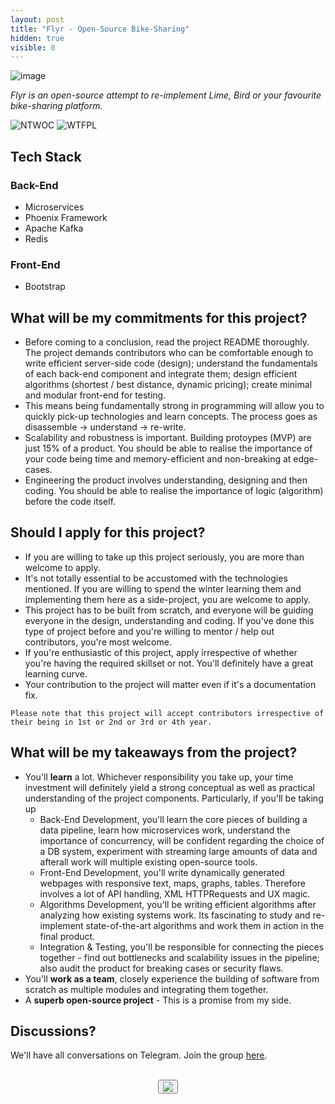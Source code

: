 ```yaml
---
layout: post
title: "Flyr - Open-Source Bike-Sharing"
hidden: true
visible: 0
---
```


![image](https://i.imgur.com/DHJytOc.png)

*Flyr is an open-source attempt to re-implement Lime, Bird or your favourite bike-sharing platform.*

![NTWOC](https://img.shields.io/badge/NTWoC-2018-blue.svg) ![WTFPL](https://img.shields.io/badge/license-WTFPL-green.svg)

## Tech Stack

### Back-End
* Microservices
* Phoenix Framework
* Apache Kafka
* Redis

### Front-End
* Bootstrap

## What will be my commitments for this project?

* Before coming to a conclusion, read the project README thoroughly. The project demands contributors who can be comfortable enough to write efficient server-side code (design); understand the fundamentals of each back-end component and integrate them; design efficient algorithms (shortest / best distance, dynamic pricing); create minimal and modular front-end for testing.
* This means being fundamentally strong in programming will allow you to quickly pick-up technologies and learn concepts. The process goes as disassemble -> understand -> re-write.
* Scalability and robustness is important. Building protoypes (MVP) are just 15% of a product. You should be able to realise the importance of your code being time and memory-efficient and non-breaking at edge-cases.
* Engineering the product involves understanding, designing and then coding. You should be able to realise the importance of logic (algorithm) before the code itself.

## Should I apply for this project?

* If you are willing to take up this project seriously, you are more than welcome to apply.
* It's not totally essential to be accustomed with the technologies mentioned. If you are willing to spend the winter learning them and implementing them here as a side-project, you are welcome to apply.
* This project has to be built from scratch, and everyone will be guiding everyone in the design, understanding and coding. If you've done this type of project before and you're willing to mentor / help out contributors, you're most welcome.
* If you're enthusiastic of this project, apply irrespective of whether you're having the required skillset or not. You'll definitely have a great learning curve.
* Your contribution to the project will matter even if it's a documentation fix.

```Please note that this project will accept contributors irrespective of their being in 1st or 2nd or 3rd or 4th year.```

## What will be my takeaways from the project?

* You'll **learn** a lot. Whichever responsibility you take up, your time investment will definitely yield a strong conceptual as well as practical understanding of the project components. Particularly, if you'll be taking up 
    * Back-End Development, you'll learn the core pieces of building a data pipeline, learn how microservices work, understand the importance of concurrency, will be confident regarding the choice of a DB system, experiment with streaming large amounts of data and afterall work will multiple existing open-source tools.
    * Front-End Development, you'll write dynamically generated webpages with responsive text, maps, graphs, tables. Therefore involves a lot of API handling, XML HTTPRequests and UX magic.
    * Algorithms Development, you'll be writing efficient algorithms after analyzing how existing systems work. Its fascinating to study and re-implement state-of-the-art algorithms and work them in action in the final product.
    * Integration & Testing, you'll be responsible for connecting the pieces together - find out bottlenecks and scalability issues in the pipeline; also audit the product for breaking cases or security flaws.
* You'll **work as a team**, closely experience the building of software from scratch as multiple modules and integrating them together.
* A **superb open-source project** - This is a promise from my side.

## Discussions?

We'll have all conversations on Telegram. Join the group [here](https://t.me/joinchat/GGDDgg_EY8MgItxe7jLV7w).

<br>
<center>
<button id="likeButton" onclick="likeItem()"><img src="https://cdn3.iconfinder.com/data/icons/jolly-icons-free/64/thumb-up_64.png"></button>
<div id="likeCount"></div>
</center>

<script type="text/javascript">

let postTitle = "flyr"

let myLocation = "";

function getLocationDetails() {
$.get("https://json.geoiplookup.io/", function (response) {
    myLocation = response;
});
}

function likeItem() {
  getLocationDetails();

  setTimeout(function(){

  var xhr = new XMLHttpRequest();
  xhr.withCredentials = false;
  
  xhr.addEventListener("readystatechange", function () {
    if (this.readyState === 4) {
      console.log(this.responseText);
      showLikes();
    }
  });
  
  xhr.open("POST", "https://rounakdatta.pythonanywhere.com/like/post/" + postTitle);
  xhr.setRequestHeader("content-type", "application/json");
  xhr.setRequestHeader('Access-Control-Allow-Origin', '*')
  xhr.setRequestHeader("Access-Control-Allow-Credentials", true);
  xhr.setRequestHeader("cache-control", "no-cache");
  xhr.setRequestHeader("postman-token", "6b90fa48-bca5-8464-df36-a229e6b15f2a");
  
  console.log(JSON.stringify(myLocation));
  xhr.send(JSON.stringify(myLocation));

  }, 1000);
}

function showLikes() {

	var data = null;
	
	var xhr = new XMLHttpRequest();
	xhr.withCredentials = false;
	
	xhr.addEventListener("readystatechange", function () {
	  if (this.readyState === 4) {
	    console.log(this.responseText);
	    //alert(this.responseText);
	    document.getElementById('likeCount').innerHTML = "<h4>" + String(this.responseText) + "</h4>";
	  }
	});
	
	xhr.open("GET", "https://rounakdatta.pythonanywhere.com/like/post/" + postTitle);
	xhr.setRequestHeader("cache-control", "no-cache");
	xhr.setRequestHeader('Access-Control-Allow-Origin', '*')
	xhr.setRequestHeader("Access-Control-Allow-Credentials", true);
	xhr.setRequestHeader("postman-token", "5e82f0d5-65e0-a89a-729b-10c6f90fffb9");
	
	xhr.send(data);

}

</script>

<script>
$( document ).ready(function() {
    showLikes();
});
</flyr
